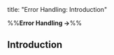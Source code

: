 <frontmatter>
title: "Error Handling: Introduction"
</frontmatter>

<link rel="stylesheet" href="{{baseUrl}}/css/textbook.css">

<div class="website-content" id="all">

%%**Error Handling →**%%

<div id="title">

## Introduction
</div>
<div id="main">

<include src="what/embed.md" boilerplate  />

</div>

</div>
